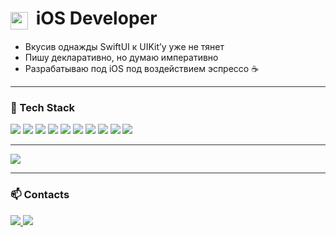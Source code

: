 # <img src="https://developer.apple.com/assets/elements/icons/swift/swift-64x64_2x.png" width="28" style="vertical-align: -8px; margin-right: 6px;"> iOS Developer


- Вкусив однажды SwiftUI к UIKit’у уже не тянет  
- Пишу декларативно, но думаю императивно
- Разрабатываю под iOS под воздействием эспрессо ☕


<hr style="border: 0; height: 1px; background: #333; margin: 10px 0;">

### 🧰 Tech Stack
<p>
  <img src="https://img.shields.io/badge/Swift-F05138?style=for-the-badge&logo=swift&logoColor=white"/>
  <img src="https://img.shields.io/badge/Xcode-147EFB?style=for-the-badge&logo=xcode&logoColor=white"/>
  <img src="https://img.shields.io/badge/SwiftUI-1D4ED8?style=for-the-badge&logo=swift&logoColor=white"/>
  <img src="https://img.shields.io/badge/Combine-222222?style=for-the-badge&logo=apple&logoColor=white"/>
  <img src="https://img.shields.io/badge/UIKit-2396F3?style=for-the-badge&logo=apple&logoColor=white"/>
  <img src="https://img.shields.io/badge/CoreData-6E4C41?style=for-the-badge"/>
  <img src="https://img.shields.io/badge/Alamofire-7C3AED?style=for-the-badge&logo=swift&logoColor=white"/>
  <img src="https://img.shields.io/badge/async/await-333333?style=for-the-badge&logo=swift&logoColor=white"/>
  <img src="https://img.shields.io/badge/OpenAPI-4B9C4B?style=for-the-badge&logo=openapiinitiative&logoColor=white"/>
  <img src="https://img.shields.io/badge/Swagger-85EA2D?style=for-the-badge&logo=swagger&logoColor=black"/>
</p>

<hr style="border: 0; height: 1px; background: #333; margin: 10px 0;">

<p align="leading">
  <img src="https://github-profile-summary-cards.vercel.app/api/cards/stats?username=vaskhan&theme=transparent" />
</p>


<hr style="border: 0; height: 1px; background: #333; margin: 10px 0;">

### 📫 Contacts
<p>
  <a href="https://t.me/Vas_Khan">
    <img src="https://img.shields.io/badge/Telegram-26A5E4?style=for-the-badge&logo=telegram&logoColor=white" />
  </a>
  <a href="mailto:ya-v.khanin@yandex.ru">
    <img src="https://img.shields.io/badge/Email-F3F3F3?style=for-the-badge&logo=gmail&logoColor=black" />
  </a>
</p>
